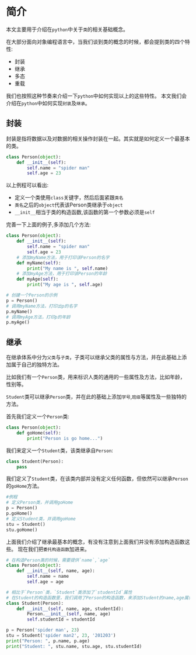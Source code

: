 # 简介

本文主要用于介绍在`python`中关于`类`的相关基础概念。

在大部分面向对象编程语言中，当我们谈到类的概念的时候，都会提到类的四个特性:

* 封装
* 继承
* 多态
* 重载

我们也按照这种节奏来介绍一下`python`中如何实现以上的这些特性。
本文我们会介绍在`python`中如何实现`封装`及`继承`。

## 封装

封装是指将数据以及对数据的相关操作封装在一起。其实就是如何定义一个最基本的类。

```py
class Person(object):
    def __init__(self):
        self.name = "spider man"
        self.age = 23
```

以上例程可以看出:

* 定义一个类使用`class`关键字，然后后面紧跟`类名`
* `类名`之后的`object`代表该Person类继承于`object`
* `__init__`相当于类的构造函数,该函数的第一个参数必须是`self`

完善一下上面的例子,多添加几个方法:

```py
class Person(object):
    def __init__(self):
        self.name = "spider man"
        self.age = 23
    # 添加myName方法，用于打印该Person的名字
    def myName(self):
        print("My name is ", self.name)
    # 添加myAge方法，用于打印该Person的年龄
    def myAge(self):
        print("My age is ", self.age)

# 创建一个Person的示例
p = Person()
# 调用myName方法，打印出p的名字
p.myName()
# 调用myAge方法，打印p的年龄
p.myAge()
```

## 继承

在继承体系中分为`父类`与`子类`，子类可以继承父类的属性与方法，并在此基础上添加属于自己的独特方法。

比如我们有一个`Person`类，用来标识人类的通用的一些属性及方法，比如年龄，性别等。

`Student`类可以继承`Person`类，并在此的基础上添加`学号`,`班级`等属性及一些独特的方法。

首先我们定义一个`Person`类:

```py
class Person(object):
    def goHome(self):
        print("Person is go home...")
```

我们来定义一个`Student`类，该类继承自`Person`:

```py
class Student(Person):
    pass
```

我们定义了`Student`类，在该类内部并没有定义任何函数，但依然可以继承`Person`的`goHome`方法。

```py
#例程
# 定义Person类，并调用goHome
p = Person()
p.goHome()
# 定义Student类，并调用goHome
stu = Student()
stu.goHome()
```

上面我们介绍了继承最基本的概念，有没有注意到上面我们并没有添加构造函数这些。
现在我们把`委托构造函数`加进来。

```py
# 在构造Person类的时候，需要提供`name`,`age`
class Person(object):
    def __init__(self, name, age):
        self.name = name
        self.age = age

# 相比于`Person`类，`Student`类添加了`studentId`属性
# 在Student的构造函数里，我们调用了Person的构造函数，来添加Student的name,age属性
class Student(Person):
    def __init__(self, name, age, studentId):
        Person.__init__(self, name, age)
        self.studentId = studentId

p = Person('spider man', 23)
stu = Student('spider man2', 23, '201203')
print("Person: ", p.name, p.age)
print("Student: ", stu.name, stu.age, stu.studentId)
```
